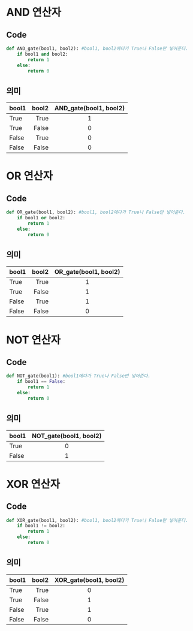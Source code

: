 # AND 연산자
## Code
```python
def AND_gate(bool1, bool2): #bool1, bool2에다가 True나 False만 넣어준다.
    if bool1 and bool2:
        return 1
    else:
        return 0
```
## 의미
|bool1|bool2|AND_gate(bool1, bool2)|
|:---|---:|:---:|
|True|True|1|
|True|False|0|
|False|True|0|
|False|False|0|


# OR 연산자
## Code
```python
def OR_gate(bool1, bool2): #bool1, bool2에다가 True나 False만 넣어준다.
    if bool1 or bool2:
        return 1
    else:
        return 0
```
## 의미

|bool1|bool2|OR_gate(bool1, bool2)|
|:---|---:|:---:|
|True|True|1|
|True|False|1|
|False|True|1|
|False|False|0|

# NOT 연산자
## Code
```python
def NOT_gate(bool1): #bool1에다가 True나 False만 넣어준다.
    if bool1 == False:
        return 1
    else:
        return 0
```
## 의미

|bool1|NOT_gate(bool1, bool2)|
|:---|:---:|
|True|0|
|False|1|

# XOR 연산자
## Code
```python
def XOR_gate(bool1, bool2): #bool1, bool2에다가 True나 False만 넣어준다.
    if bool1 != bool2:
        return 1
    else:
        return 0
```
## 의미

|bool1|bool2|XOR_gate(bool1, bool2)|
|:---|---:|:---:|
|True|True|0|
|True|False|1|
|False|True|1|
|False|False|0|
